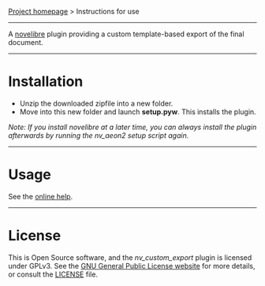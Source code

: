 [Project homepage](https://github.com/peter88213/nv_custom_export) > Instructions for use

--- 

A [novelibre](https://github.com/peter88213/novelibre/) plugin providing a 
custom template-based export of the final document. 

---

# Installation

- Unzip the downloaded zipfile into a new folder.
- Move into this new folder and launch **setup.pyw**. This installs the plugin.

*Note: If you install novelibre at a later time, you can always install the plugin afterwards by running the nv_aeon2 setup script again.*


---

# Usage

See the [online help](https://peter88213.github.io/nv_custom_export/help/).

---

# License

This is Open Source software, and the *nv_custom_export* plugin is licensed under GPLv3. See the
[GNU General Public License website](https://www.gnu.org/licenses/gpl-3.0.en.html) for more
details, or consult the [LICENSE](https://github.com/peter88213/nv_custom_export/blob/main/LICENSE) file.
